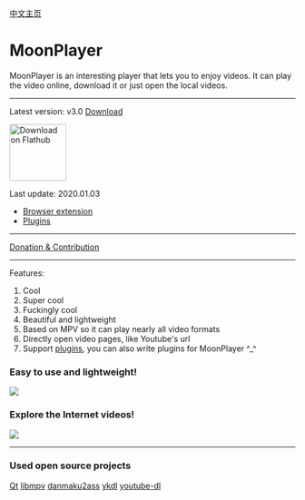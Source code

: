 [中文主页](https://github.com/coslyk/moonplayer/wiki/HomePageZH)

# MoonPlayer
MoonPlayer is an interesting player that lets you to enjoy videos. It can play the video online, download it or just open the local videos.

***
Latest version: v3.0 [Download](https://github.com/coslyk/moonplayer/releases)

<a href='https://flathub.org/apps/details/com.github.coslyk.MoonPlayer'><img height='100' alt='Download on Flathub' src='https://flathub.org/assets/badges/flathub-badge-en.png'/></a>

Last update: 2020.01.03

* [Browser extension](https://github.com/coslyk/moonplayer/wiki/BrowserExtension)
* [Plugins](https://github.com/coslyk/moonplayer-plugins)

***
[Donation & Contribution](https://github.com/coslyk/moonplayer/wiki/Contribute)
***
Features:
1. Cool
1. Super cool
1. Fuckingly cool
1. Beautiful and lightweight
1. Based on MPV so it can play nearly all video formats
1. Directly open video pages, like Youtube's url
1. Support [plugins](https://github.com/coslyk/moonplayer-plugins), you can also write plugins for MoonPlayer ^_^

### Easy to use and lightweight!

![](https://github.com/coslyk/moonplayer/blob/screenshot/screenshot.png?raw=true)

### Explore the Internet videos!

![](https://github.com/coslyk/moonplayer/blob/screenshot/screenshot2.png?raw=true)

***
### Used open source projects
[Qt](https://www.qt.io/)
[libmpv](https://mpv.io)
[danmaku2ass](https://github.com/coslyk/danmaku2ass)
[ykdl](https://github.com/zhangn1985/ykdl)
[youtube-dl](https://github.com/rg3/youtube-dl)
